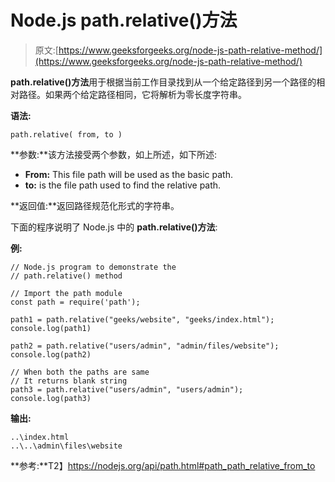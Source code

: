 # Node.js path.relative()方法

> 原文:[https://www.geeksforgeeks.org/node-js-path-relative-method/](https://www.geeksforgeeks.org/node-js-path-relative-method/)

**path.relative()方法**用于根据当前工作目录找到从一个给定路径到另一个路径的相对路径。如果两个给定路径相同，它将解析为零长度字符串。

**语法:**

```
path.relative( from, to )
```

**参数:**该方法接受两个参数，如上所述，如下所述:

*   **From:** This file path will be used as the basic path.
*   **to:** is the file path used to find the relative path.

**返回值:**返回路径规范化形式的字符串。

下面的程序说明了 Node.js 中的 **path.relative()方法**:

**例:**

```
// Node.js program to demonstrate the    
// path.relative() method 

// Import the path module
const path = require('path');

path1 = path.relative("geeks/website", "geeks/index.html");
console.log(path1)

path2 = path.relative("users/admin", "admin/files/website");
console.log(path2)

// When both the paths are same
// It returns blank string
path3 = path.relative("users/admin", "users/admin");
console.log(path3)
```

**输出:**

```
..\index.html
..\..\admin\files\website

```

**参考:**T2】https://nodejs.org/api/path.html#path_path_relative_from_to